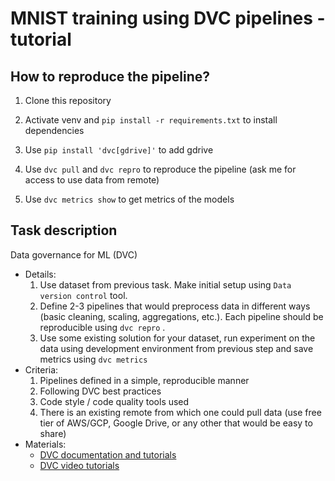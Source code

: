 # MNIST training using DVC pipelines - tutorial

## How to reproduce the pipeline?

1. Clone this repository

2. Activate venv and `pip install -r requirements.txt` to install dependencies 

3. Use `pip install 'dvc[gdrive]'` to add gdrive 

4. Use `dvc pull` and `dvc repro` to reproduce the pipeline (ask me for access to use data from remote)

5. Use `dvc metrics show` to get metrics of the models

## Task description

Data governance for ML (DVC)

- Details:
    1. Use dataset from previous task. Make initial setup using `Data version control` tool.
    2. Define 2-3 pipelines that would preprocess data in different ways (basic
    cleaning, scaling, aggregations, etc.). Each pipeline should be
    reproducible using `dvc repro` .
    3. Use some existing
    solution for your dataset, run experiment on the data using development
    environment from previous step and save metrics using `dvc metrics`
- Criteria:
    1. Pipelines defined in a simple, reproducible manner
    2. Following DVC best practices
    3. Code style / code quality tools used
    4. There is an existing remote from which one could pull data (use free tier of
    AWS/GCP, Google Drive, or any other that would be easy to share)
- Materials:
    - [DVC documentation and tutorials](https://dvc.org/doc/start)
    - [DVC video tutorials](https://www.youtube.com/channel/UC37rp97Go-xIX3aNFVHhXfQ/videos)